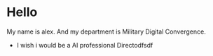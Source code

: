 # Hello

My name is alex. And my department is Military Digital Convergence.

- I wish i would be a AI professional Directodfsdf
